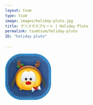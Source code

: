 ```yaml
---
layout: tsum
type: tsum
image: images/holiday-pluto.jpg
title: クリスマスプルート | Holiday Pluto
permalink: tsumtsum/holiday-pluto
ID: "holiday pluto"

---
```

<img class="ui image" src="../images/holiday-pluto.jpg">
